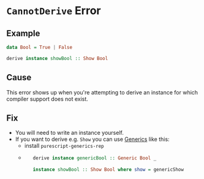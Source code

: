 # `CannotDerive` Error

## Example

```purescript
data Bool = True | False

derive instance showBool :: Show Bool
```

## Cause

This error shows up when you're attempting to derive an instance for which compiler
support does not exist.

## Fix

- You will need to write an instance yourself.
- If you want to derive e.g. `Show` you can use [Generics](https://github.com/purescript/documentation/blob/master/guides/Generic.md#show-eq-ord) like this:
  - install `purescript-generics-rep`
  - ```purescript
       derive instance genericBool :: Generic Bool _
       
       instance showBool :: Show Bool where show = genericShow
     ```
